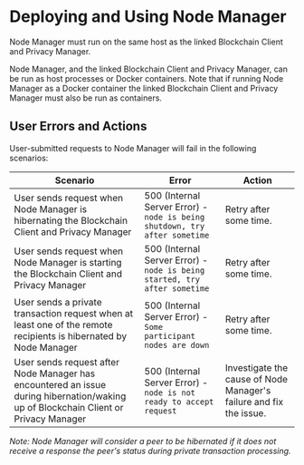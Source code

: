 # Deploying and Using Node Manager

Node Manager must run on the same host as the linked Blockchain Client and Privacy Manager.

Node Manager, and the linked Blockchain Client and Privacy Manager, can be run as host processes or Docker containers.  Note that if running Node Manager as a Docker container the linked Blockchain Client and Privacy Manager must also be run as containers. 

## User Errors and Actions
User-submitted requests to Node Manager will fail in the following scenarios:

| Scenario  | Error | Action |
| --- | --- | --- |
| User sends request when Node Manager is hibernating the Blockchain Client and Privacy Manager | 500 (Internal Server Error) - `node is being shutdown, try after sometime` | Retry after some time. |  
| User sends request when Node Manager is starting the Blockchain Client and Privacy Manager | 500 (Internal Server Error) - `node is being started, try after sometime` | Retry after some time. |  
| User sends a private transaction request when at least one of the remote recipients is hibernated by Node Manager | 500 (Internal Server Error) - `Some participant nodes are down` | Retry after some time. |  
| User sends request after Node Manager has encountered an issue during hibernation/waking up of Blockchain Client or Privacy Manager | 500 (Internal Server Error) - `node is not ready to accept request` | Investigate the cause of Node Manager's failure and fix the issue. |  

*Note: Node Manager will consider a peer to be hibernated if it does not receive a response the peer's status during private transaction processing.*
